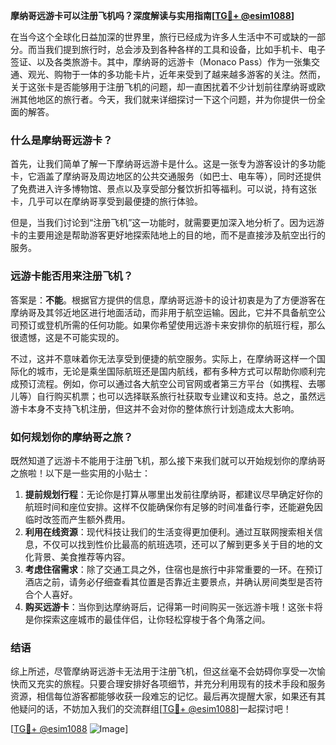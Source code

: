 **摩纳哥远游卡可以注册飞机吗？深度解读与实用指南[[TG💪+ @esim1088](https://t.me/s/esim1088)]**

在当今这个全球化日益加深的世界里，旅行已经成为许多人生活中不可或缺的一部分。而当我们提到旅行时，总会涉及到各种各样的工具和设备，比如手机卡、电子签证、以及各类旅游卡。其中，摩纳哥的远游卡（Monaco Pass）作为一张集交通、观光、购物于一体的多功能卡片，近年来受到了越来越多游客的关注。然而，关于这张卡是否能够用于注册飞机的问题，却一直困扰着不少计划前往摩纳哥或欧洲其他地区的旅行者。今天，我们就来详细探讨一下这个问题，并为你提供一份全面的解答。

### 什么是摩纳哥远游卡？

首先，让我们简单了解一下摩纳哥远游卡是什么。这是一张专为游客设计的多功能卡，它涵盖了摩纳哥及周边地区的公共交通服务（如巴士、电车等），同时还提供了免费进入许多博物馆、景点以及享受部分餐饮折扣等福利。可以说，持有这张卡，几乎可以在摩纳哥享受到最便捷的旅行体验。

但是，当我们讨论到“注册飞机”这一功能时，就需要更加深入地分析了。因为远游卡的主要用途是帮助游客更好地探索陆地上的目的地，而不是直接涉及航空出行的服务。

### 远游卡能否用来注册飞机？

答案是：**不能**。根据官方提供的信息，摩纳哥远游卡的设计初衷是为了方便游客在摩纳哥及其邻近地区进行地面活动，而非用于航空运输。因此，它并不具备航空公司预订或登机所需的任何功能。如果你希望使用远游卡来安排你的航班行程，那么很遗憾，这是不可能实现的。

不过，这并不意味着你无法享受到便捷的航空服务。实际上，在摩纳哥这样一个国际化的城市，无论是乘坐国际航班还是国内航线，都有多种方式可以帮助你顺利完成预订流程。例如，你可以通过各大航空公司官网或者第三方平台（如携程、去哪儿等）自行购买机票；也可以选择联系旅行社获取专业建议和支持。总之，虽然远游卡本身不支持飞机注册，但这并不会对你的整体旅行计划造成太大影响。

### 如何规划你的摩纳哥之旅？

既然知道了远游卡不能用于注册飞机，那么接下来我们就可以开始规划你的摩纳哥之旅啦！以下是一些实用的小贴士：

1. **提前规划行程**：无论你是打算从哪里出发前往摩纳哥，都建议尽早确定好你的航班时间和座位安排。这样不仅能确保你有足够的时间准备行李，还能避免因临时改签而产生额外费用。
2. **利用在线资源**：现代科技让我们的生活变得更加便利。通过互联网搜索相关信息，不仅可以找到性价比最高的航班选项，还可以了解到更多关于目的地的文化背景、美食推荐等内容。
3. **考虑住宿需求**：除了交通工具之外，住宿也是旅行中非常重要的一环。在预订酒店之前，请务必仔细查看其位置是否靠近主要景点，并确认房间类型是否符合个人喜好。
4. **购买远游卡**：当你到达摩纳哥后，记得第一时间购买一张远游卡哦！这张卡将是你探索这座城市的最佳伴侣，让你轻松穿梭于各个角落之间。

### 结语

综上所述，尽管摩纳哥远游卡无法用于注册飞机，但这丝毫不会妨碍你享受一次愉快而又充实的旅程。只要合理安排好各项细节，并充分利用现有的技术手段和服务资源，相信每位游客都能够收获一段难忘的记忆。最后再次提醒大家，如果还有其他疑问的话，不妨加入我们的交流群组[[TG💪+ @esim1088](https://t.me/s/esim1088)]一起探讨吧！

[[TG💪+ @esim1088](https://t.me/s/esim1088) ![Image](https://i.postimg.cc/4NQfJmqS/Snipaste-2025-05-13-00-14-12.png)]